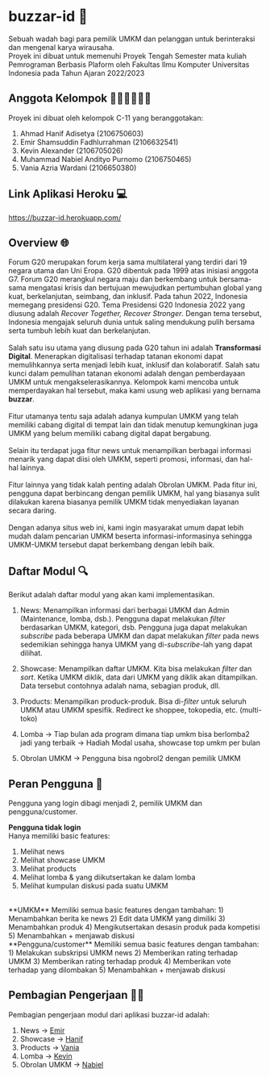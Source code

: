 # buzzar-id 🐝
Sebuah wadah bagi para pemilik UMKM dan pelanggan untuk berinteraksi dan mengenal karya wirausaha.<br> 
Proyek ini dibuat untuk memenuhi Proyek Tengah Semester mata kuliah Pemrograman Berbasis Plaform oleh Fakultas Ilmu Komputer Universitas Indonesia pada Tahun Ajaran 2022/2023 

## Anggota Kelompok 🙋🏻‍♂️🙋🏻‍♀️
Proyek ini dibuat oleh kelompok C-11 yang beranggotakan:
1. Ahmad Hanif Adisetya (2106750603)
2. Emir Shamsuddin Fadhlurrahman (2106632541)
3. Kevin Alexander (2106705026)
4. Muhammad Nabiel Andityo Purnomo (2106750465)
5. Vania Azria Wardani (2106650380)

## Link Aplikasi Heroku 💻
https://buzzar-id.herokuapp.com/

## Overview 🌐
Forum G20 merupakan forum kerja sama multilateral yang terdiri dari 19 negara utama dan Uni Eropa. G20 dibentuk pada 1999 atas inisiasi anggota G7. Forum G20 merangkul negara maju dan berkembang untuk bersama-sama mengatasi krisis dan bertujuan mewujudkan pertumbuhan global yang kuat, berkelanjutan, seimbang, dan inklusif. Pada tahun 2022, Indonesia memegang presidensi G20. Tema Presidensi G20 Indonesia 2022 yang diusung adalah *Recover Together, Recover Stronger*. Dengan tema tersebut, Indonesia mengajak seluruh dunia untuk saling mendukung pulih bersama serta tumbuh lebih kuat dan berkelanjutan. 
<br><br>
Salah satu isu utama yang diusung pada G20 tahun ini adalah **Transformasi Digital**. Menerapkan digitalisasi terhadap tatanan ekonomi dapat memulihkannya serta menjadi lebih kuat, inklusif dan kolaboratif. Salah satu kunci dalam pemulihan tatanan ekonomi adalah dengan pemberdayaan UMKM untuk mengakselerasikannya. Kelompok kami mencoba untuk memperdayakan hal tersebut, maka kami usung web aplikasi yang bernama **buzzar**.
<br><br>
Fitur utamanya tentu saja adalah adanya kumpulan UMKM yang telah memiliki cabang digital di tempat lain dan tidak menutup kemungkinan juga UMKM yang belum memiliki cabang digital dapat bergabung.
<br><br>
Selain itu terdapat juga fitur news untuk menampilkan berbagai informasi menarik yang dapat diisi oleh UMKM, seperti promosi, informasi, dan hal-hal lainnya.
<br><br>
Fitur lainnya yang tidak kalah penting adalah Obrolan UMKM. Pada fitur ini, pengguna dapat berbincang dengan pemilik UMKM, hal yang biasanya sulit dilakukan karena biasanya pemilik UMKM tidak menyediakan layanan secara daring.
<br><br>
Dengan adanya situs web ini, kami ingin masyarakat umum dapat lebih mudah dalam pencarian UMKM beserta informasi-informasinya sehingga UMKM-UMKM tersebut dapat berkembang dengan lebih baik.

## Daftar Modul 🔍
Berikut adalah daftar modul yang akan kami implementasikan.
1. News: Menampilkan informasi dari berbagai UMKM dan Admin (Maintenance, lomba, dsb.). Pengguna dapat melakukan _filter_ berdasarkan UMKM, kategori, dsb. Pengguna juga dapat melakukan _subscribe_ pada beberapa UMKM dan dapat melakukan _filter_ pada news sedemikian sehingga hanya UMKM yang di-_subscribe_-lah yang dapat dilihat.

2. Showcase: Menampilkan daftar UMKM. Kita bisa melakukan _filter_ dan _sort_. Ketika UMKM diklik, data dari UMKM yang diklik akan ditampilkan. Data tersebut contohnya adalah nama, sebagian produk, dll.

3. Products: Menampilkan produck-produk. Bisa di-_filter_ untuk seluruh UMKM atau UMKM spesifik. Redirect ke shoppee, tokopedia, etc. (multi-toko)

4. Lomba -> Tiap bulan ada program dimana tiap umkm bisa berlomba2 jadi yang terbaik -> Hadiah Modal usaha, showcase top umkm per bulan

5. Obrolan UMKM -> Pengguna bisa ngobrol2 dengan pemilik UMKM

## Peran Pengguna 👥
Pengguna yang login dibagi menjadi 2, pemilik UMKM dan pengguna/customer.

**Pengguna tidak login**    
Hanya memiliki basic features:
1) Melihat news 
2) Melihat showcase UMKM
3) Melihat products
4) Melihat lomba & yang diikutsertakan ke dalam lomba
5) Melihat kumpulan diskusi pada suatu UMKM
<br> 
**UMKM**  
Memiliki semua basic features dengan tambahan:
1) Menambahkan berita ke news
2) Edit data UMKM yang dimiliki
3) Menambahkan produk
4) Mengikutsertakan desasin produk pada kompetisi
5) Menambahkan + menjawab diskusi
<br>
**Pengguna/customer**   
Memiliki semua basic features dengan tambahan:
1) Melakukan subskripsi UMKM news
2) Memberikan rating terhadap UMKM
3) Memberikan rating terhadap produk
4) Memberikan vote terhadap yang dilombakan
5) Menambahkan + menjawab diskusi

## Pembagian Pengerjaan 👨‍💻
Pembagian pengerjaan modul dari aplikasi buzzar-id adalah:
1. News         -> [Emir](https://github.com/Emyr298)
2. Showcase     -> [Hanif](https://github.com/ahmadhanif3)
3. Products     -> [Vania](https://github.com/vaniaazr)
4. Lomba        -> [Kevin](https://github.com/kevin-alex-12)
5. Obrolan UMKM -> [Nabiel](https://github.com/mnabielap)